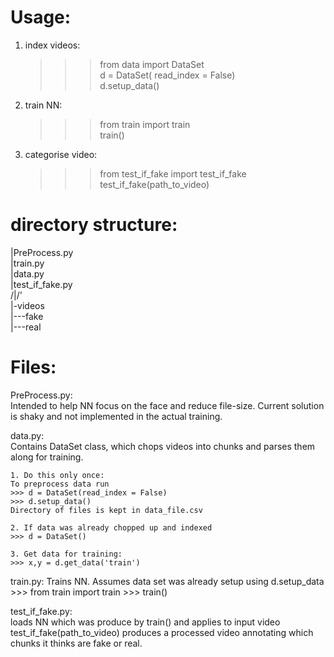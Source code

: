 Usage:  
===============  
1. index videos:  
    >>> from data import DataSet  
    >>> d = DataSet( read_index = False)  
    >>> d.setup_data()  
2. train NN:  
    >>> from train import train  
    >>> train()  
3. categorise video:  
    >>> from test_if_fake import test_if_fake  
    >>> test_if_fake(path_to_video)  


directory structure:  
===============  
|PreProcess.py  
|train.py  
|data.py  
|test_if_fake.py  
/|/'  
   |-videos  
   |---fake  
   |---real  


Files:  
===============  
PreProcess.py:  
    Intended to help NN focus on the face and reduce file-size. Current solution is shaky and not implemented in the actual training.  

data.py:  
    Contains DataSet class, which chops videos into chunks and parses them along for training.  

    1. Do this only once:  
    To preprocess data run  
    >>> d = DataSet(read_index = False)  
    >>> d.setup_data()  
    Directory of files is kept in data_file.csv  

    2. If data was already chopped up and indexed  
    >>> d = DataSet()  

    3. Get data for training:  
    >>> x,y = d.get_data('train')  

train.py: 
    Trains NN. Assumes data set was already setup using d.setup_data
    >>> from train import train
    >>> train()

test_if_fake.py:  
    loads NN which was produce by train() and applies to input video  
    test_if_fake(path_to_video) produces a processed video annotating which chunks it thinks are fake or real.  

